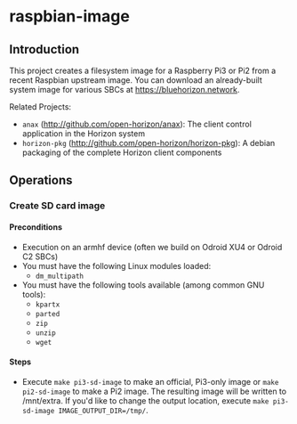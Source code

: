 # raspbian-image

## Introduction

This project creates a filesystem image for a Raspberry Pi3 or Pi2 from a recent Raspbian upstream image. You can download an already-built system image for various SBCs at https://bluehorizon.network.

Related Projects:

* `anax` (http://github.com/open-horizon/anax): The client control application in the Horizon system
* `horizon-pkg` (http://github.com/open-horizon/horizon-pkg): A debian packaging of the complete Horizon client components

## Operations

### Create SD card image

#### Preconditions

* Execution on an armhf device (often we build on Odroid XU4 or Odroid C2 SBCs)
* You must have the following Linux modules loaded:
  * `dm_multipath`
* You must have the following tools available (among common GNU tools):
  * `kpartx`
  * `parted`
  * `zip`
  * `unzip`
  * `wget`

#### Steps

* Execute `make pi3-sd-image` to make an official, Pi3-only image or `make pi2-sd-image` to make a Pi2 image. The resulting image will be written to /mnt/extra. If you'd like to change the output location, execute `make pi3-sd-image IMAGE_OUTPUT_DIR=/tmp/`.
